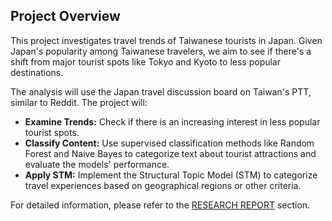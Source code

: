 ## Project Overview

This project investigates travel trends of Taiwanese tourists in Japan. Given Japan's popularity among Taiwanese travelers, we aim to see if there's a shift from major tourist spots like Tokyo and Kyoto to less popular destinations.

The analysis will use the Japan travel discussion board on Taiwan's PTT, similar to Reddit. The project will:

- **Examine Trends:** Check if there is an increasing interest in less popular tourist spots.
- **Classify Content:** Use supervised classification methods like Random Forest and Naive Bayes to categorize text about tourist attractions and evaluate the models' performance.
- **Apply STM:** Implement the Structural Topic Model (STM) to categorize travel experiences based on geographical regions or other criteria.

For detailed information, please refer to the [RESEARCH REPORT](#research-report) section.
